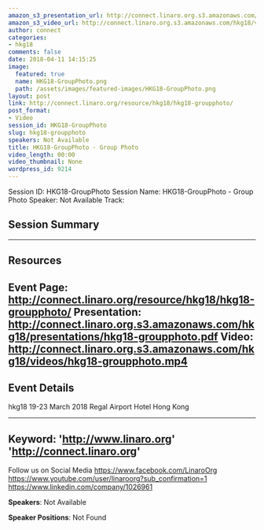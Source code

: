 ```yaml
---
amazon_s3_presentation_url: http://connect.linaro.org.s3.amazonaws.com/hkg18/presentations/hkg18-groupphoto.pdf
amazon_s3_video_url: http://connect.linaro.org.s3.amazonaws.com/hkg18/videos/hkg18-groupphoto.mp4
author: connect
categories:
- hkg18
comments: false
date: 2018-04-11 14:15:25
image:
  featured: true
  name: HKG18-GroupPhoto.png
  path: /assets/images/featured-images/HKG18-GroupPhoto.png
layout: post
link: http://connect.linaro.org/resource/hkg18/hkg18-groupphoto/
post_format:
- Video
session_id: HKG18-GroupPhoto
slug: hkg18-groupphoto
speakers: Not Available
title: HKG18-GroupPhoto - Group Photo
video_length: 00:00
video_thumbnail: None
wordpress_id: 9214
---
```


Session ID: HKG18-GroupPhoto
Session Name: HKG18-GroupPhoto - Group Photo
Speaker: Not Available
Track: 


## Session Summary

---------------------------------------------------
## Resources
Event Page: http://connect.linaro.org/resource/hkg18/hkg18-groupphoto/
Presentation: http://connect.linaro.org.s3.amazonaws.com/hkg18/presentations/hkg18-groupphoto.pdf
Video: http://connect.linaro.org.s3.amazonaws.com/hkg18/videos/hkg18-groupphoto.mp4
 ---------------------------------------------------
## Event Details
hkg18
19-23 March 2018 
Regal Airport Hotel Hong Kong

---------------------------------------------------
Keyword: 
'http://www.linaro.org'
'http://connect.linaro.org'
---------------------------------------------------
Follow us on Social Media
https://www.facebook.com/LinaroOrg
https://www.youtube.com/user/linaroorg?sub_confirmation=1
https://www.linkedin.com/company/1026961

**Speakers**: Not Available

**Speaker Positions**: Not Found